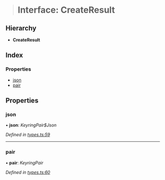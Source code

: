 > # Interface: CreateResult

## Hierarchy

* **CreateResult**

## Index

### Properties

* [json](_types_.createresult.md#json)
* [pair](_types_.createresult.md#pair)

## Properties

###  json

• **json**: *KeyringPair$Json*

*Defined in [types.ts:59](https://github.com/polkadot-js/ui/blob/f30a94b/packages/ui-keyring/src/types.ts#L59)*

___

###  pair

• **pair**: *KeyringPair*

*Defined in [types.ts:60](https://github.com/polkadot-js/ui/blob/f30a94b/packages/ui-keyring/src/types.ts#L60)*